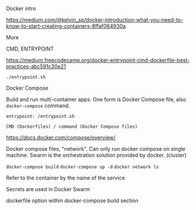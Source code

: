 Docker intro

https://medium.com/@kelvin_sp/docker-introduction-what-you-need-to-know-to-start-creating-containers-8ffaf064930a


More

CMD, ENTRYPOINT

https://medium.freecodecamp.org/docker-entrypoint-cmd-dockerfile-best-practices-abc591c30e21

`./entrypoint.sh`


Docker Compose

Build and run multi-container apps. One form is Docker Compose file, also `docker-compose` command.

`entrypoint: /entrypoint.sh`

`CMD (Dockerfiles) / command (Docker Compose files)`

https://docs.docker.com/compose/overview/

Docker compose files, "network".
Can only run docker compose on single machine.
Swarm is the orchestration solution provided by docker. (cluster)

`docker-compose build`
`docker-compose up -d`
`docker network ls`

Refer to the container by the name of the service

Secrets are used in Docker Swarm

dockerfile option within docker-compose build section
